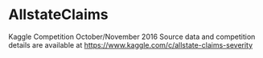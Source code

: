 # AllstateClaims
Kaggle Competition October/November 2016
Source data and competition details are available at
https://www.kaggle.com/c/allstate-claims-severity
